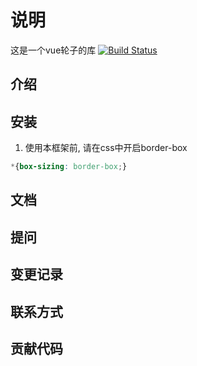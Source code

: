 # 说明
这是一个vue轮子的库
[![Build Status](https://travis-ci.org/helloyongwei/lunzi-vue.svg?branch=master)](https://travis-ci.org/helloyongwei/lunzi-vue)

## 介绍

## 安装
1. 使用本框架前, 请在css中开启border-box
```css
*{box-sizing: border-box;}
```


## 文档
## 提问
## 变更记录
## 联系方式
## 贡献代码